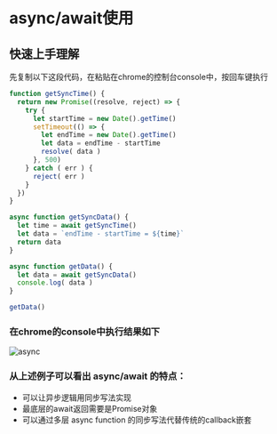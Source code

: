 # async/await使用

## 快速上手理解

先复制以下这段代码，在粘贴在chrome的控制台console中，按回车键执行

```js
function getSyncTime() {
  return new Promise((resolve, reject) => {
    try {
      let startTime = new Date().getTime()
      setTimeout(() => {
        let endTime = new Date().getTime()
        let data = endTime - startTime
        resolve( data )
      }, 500)
    } catch ( err ) {
      reject( err )
    }
  })
}

async function getSyncData() {
  let time = await getSyncTime()
  let data = `endTime - startTime = ${time}`
  return data
}

async function getData() {
  let data = await getSyncData()
  console.log( data )
}

getData()
```

### 在chrome的console中执行结果如下

![async](https://chenshenhai.github.io/koa2-note/note/images/async.png)

### 从上述例子可以看出 async/await 的特点：

- 可以让异步逻辑用同步写法实现
- 最底层的await返回需要是Promise对象
- 可以通过多层 async function 的同步写法代替传统的callback嵌套
